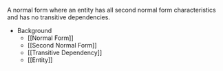 A normal form where an entity has all second normal form characteristics and has no transitive dependencies.

- Background
	- [[Normal Form]]
	- [[Second Normal Form]]
	- [[Transitive Dependency]]
	- [[Entity]]